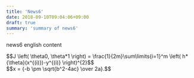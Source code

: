 ```yaml
---
title: 'News6'
date: 2018-09-10T09:04:06+09:00
draft: true
summary: 'summary of news6'
---
```


news6 english content

<div>$$J \left( \theta0, \theta*1 \right) = \frac{1}{2m}\sum\limits{i=1}^m \left( h*{\theta}(x^{(i)})-y^{(i)} \right)^{2}$$</div>

<div>$$x = {-b \pm \sqrt{b^2-4ac} \over 2a}.$$</div>
